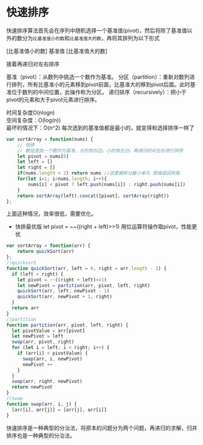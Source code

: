 # 快速排序
快速排序算法首先会在序列中随机选择一个基准值(pivot)，然后将除了基准值以外的数分为`比基准值小的数`和`比基准值大的数`，再将其排列为以下形式

[比基准值小的数] 基准值 [比基准值大的数]

接着再递归对左右排序

基准（pivot）：从数列中挑选一个数作为基准。
分区（partition）：重新对数列进行排列，所有比基准小的元素移到pivot前面，比基准大的移到pivot后面。此时基准位于数列的中间位置，此操作称为分区。
递归排序（recursively）：把小于pivot的元素和大于pivot元素进行排序。


时间复杂度O(nlogn)      
空间复杂度：O(log(n))         
最坏的情况下：O(n^2) 每次选到的基准值都是最小的，就变得和选择排序一样了     

```js
var sortArray = function(nums) {
    // 快排
    // 数组里挑一个数作为基准，大的放右边，小的放左边，再递归的对左右进行排序
    let pivot = nums[0]
    let left = []
    let right = []
    if(nums.length < 2) return nums //这里被拆分最小单元 直接返回拼接
    for(let i=1; i<nums.length; i++){
        nums[i] < pivot ? left.push(nums[i]) : right.push(nums[i])
    }
    return sortArray(left).concat([pivot], sortArray(right))
};
```
上面这种情况，效率很低，需要优化。

- 快排最优版
let pivot = ~~((right + left)>>1) 用位运算符操作取pivot，性能更优
```js
var sortArray = function(arr) {
    return quickSort(arr)
};
//quicksort
function quickSort(arr, left = 0, right = arr.length - 1) {
  if (left < right) {
    let pivot = ~~((right + left)>>1)
    let newPivot = partition(arr, pivot, left, right)
    quickSort(arr, left, newPivot - 1)
    quickSort(arr, newPivot + 1, right)
  }
  return arr
}
//partition
function partition(arr, pivot, left, right) {
  let pivotValue = arr[pivot]
  let newPivot = left
  swap(arr, pivot, right)
  for (let i = left; i < right; i++) {
    if (arr[i] < pivotValue) {
      swap(arr, i, newPivot)
      newPivot ++
    }
  }
  swap(arr, right, newPivot)
  return newPivot
}
//swap
function swap(arr, i, j) {
  [arr[i], arr[j]] = [arr[j], arr[i]]
}
```

快速排序是一种典型的分治法，将原本的问题分为两个问题，再递归的求解，归并排序也是一种典型的分治法。
